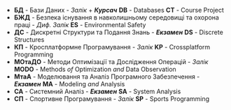 - **БД** - Бази Даних - *Залік* + ***Курсач***
	**DB** - Databases
	**CT** - Course Project
- **БЖД** - Безпека існування в навколишньому середовищі та охорона праці - *Диф. Залік*
	**ES** - Environmental Safety
- **ДС** - Дискретні Структури та Подання Знань - ***Екзамен***
	**DS** - Discrete Structures
- **КП** - Кросплатформне Програмування - *Залік*
	**KP** - Crossplatform Programming
- **МОтаДО** - Методи Оптимізації та Дослідження Операцій - *Залік*
	**MODO** - Methods *of* Optimization *and* Data Observation 
- **МтаА** - Моделювання та Аналіз Програмного Забезпечення - ***Екзамен***
	**MA** - Modeling *and* Analysis
- **СА** - Системний Аналіз - ***Екзамен***
	**SA** - System Analysis
- **СП** - Спортивне Програмування - *Залік*
	**SP** - Sports Programming